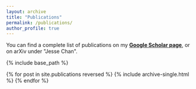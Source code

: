 ```yaml
---
layout: archive
title: "Publications"
permalink: /publications/
author_profile: true
---
```


You can find a complete list of publications on my [**Google Scholar page**](https://scholar.google.com/citations?user=nA29Z5YAAAAJ&hl=en/), or on arXiv under "Jesse Chan".

{% include base_path %}

{% for post in site.publications reversed %}
  {% include archive-single.html %}
{% endfor %}
